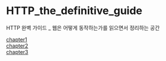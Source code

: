 # HTTP_the_definitive_guide

HTTP 완벽 가이드 \_ 웹은 어떻게 동작하는가를 읽으면서 정리하는 공간

[chapter1](chapter1.md)  
[chapter2](chapter2.md)  
[chapter3](chapter3.md)
